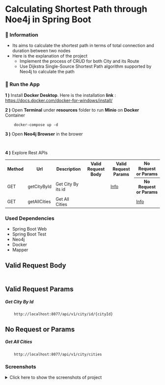 # Calculating Shortest Path through Noe4j in Spring Boot

### 📖 Information

<ul style="list-style-type:disc">
  <li>Its aims to calculate the shortest path in terms of total connection and duration between two nodes</li>
  <li>Here is the explanation of the project
      <ul>
        <li>Implement the process of CRUD for both City and its Route</li>
        <li>Use Dijkstra Single-Source Shortest Path algorithm supported by Neo4j to calculate the path</li>
      </ul>
  </li>
</ul>

### 🔨 Run the App

<b>1 )</b> Install <b>Docker Desktop</b>. Here is the installation <b>link</b> : https://docs.docker.com/docker-for-windows/install/

<b>2 )</b> Open <b>Terminal</b> under <b>resources</b> folder to run <b>Minio</b> on <b>Docker</b> Container
```
    docker-compose up -d
```
<b>3 )</b> Open <b>Neo4j Browser</b> in the brower
```
    
```

<b>4 )</b> Explore Rest APIs
<table style="width:100%">
  <tr>
    <th>Method</th>
    <th>Url</th>
    <th>Description</th>
    <th>Valid Request Body</th>
    <th>Valid Request Params</th>
    <th>No Request or Params</th>
  </tr>
  <tr>
      <td>GET</td>
      <td>getCityById</td>
      <td>Get City By its id</td>
      <td></td>
      <td><a href="README.md#getCityById">Info</a></td>
      <th>No Request or Params</th>
  </tr>
  <tr>
      <td>GET</td>
      <td>getAllCities</td>
      <td>Get All Cities</td>
      <td></td>
      <td></td>
      <td><a href="README.md#getAllCities">Info</a></td>
  </tr>
</table>


### Used Dependencies
* Spring Boot Web
* Spring Boot Test
* Neo4j
* Docker
* Mapper

## Valid Request Body

##### <a id="">
```

```

## Valid Request Params

##### <a id="getCityById">Get City By Id
```
    http://localhost:8077/api/v1/city/id/{cityId}
```

## No Request or Params

##### <a id="getAllCities">Get All Cities
```
    http://localhost:8077/api/v1/city/cities
```

### Screenshots

<details>
<summary>Click here to show the screenshots of project</summary>
    <p> Figure 1 </p>
    <img src ="screenshots/screenshot_1.PNG">
</details>    
    